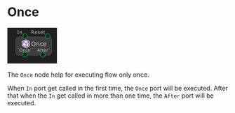 # Once

![](../../images/node-reference/once.png)

The `Once` node help for executing flow only once.

When `In` port get called in the first time, the `Once` port will be executed. After that when the `In` get called in more than one time, the `After` port will be executed.